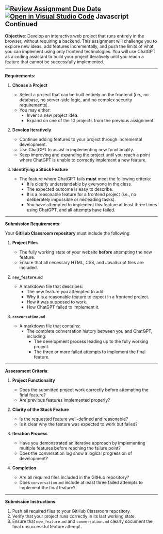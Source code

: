 [![Review Assignment Due Date](https://classroom.github.com/assets/deadline-readme-button-22041afd0340ce965d47ae6ef1cefeee28c7c493a6346c4f15d667ab976d596c.svg)](https://classroom.github.com/a/NltQ_O7z)
[![Open in Visual Studio Code](https://classroom.github.com/assets/open-in-vscode-2e0aaae1b6195c2367325f4f02e2d04e9abb55f0b24a779b69b11b9e10269abc.svg)](https://classroom.github.com/online_ide?assignment_repo_id=17932839&assignment_repo_type=AssignmentRepo)
Javascript Continued
---

**Objective**:
Develop an interactive web project that runs entirely in the browser, without requiring a backend. This assignment will challenge you to explore new ideas, add features incrementally, and push the limits of what you can implement using only frontend technologies. You will use ChatGPT as a coding assistant to build your project iteratively until you reach a feature that cannot be successfully implemented.

---

**Requirements**:

1. **Choose a Project**  
   - Select a project that can be built entirely on the frontend (i.e., no database, no server-side logic, and no complex security requirements).
   - You may either:
     - Invent a new project idea.
     - Expand on one of the 10 projects from the previous assignment.

2. **Develop Iteratively**  
   - Continue adding features to your project through incremental development.
   - Use ChatGPT to assist in implementing new functionality.
   - Keep improving and expanding the project until you reach a point where ChatGPT is unable to correctly implement a new feature.

3. **Identifying a Stuck Feature**  
   - The feature where ChatGPT fails **must** meet the following criteria:
     - It is clearly understandable by everyone in the class.
     - The expected outcome is easy to describe.
     - It is a reasonable feature for a frontend project (i.e., no deliberately impossible or misleading tasks).
     - You have attempted to implement this feature at least three times using ChatGPT, and all attempts have failed.

---

**Submission Requirements**:

Your **GitHub Classroom repository** must include the following:

1. **Project Files**  
   - The fully working state of your website **before** attempting the new feature.
   - Ensure that all necessary HTML, CSS, and JavaScript files are included.
   
2. **`new_feature.md`**  
   - A markdown file that describes:
     - The new feature you attempted to add.
     - Why it is a reasonable feature to expect in a frontend project.
     - How it was supposed to work.
     - How ChatGPT failed to implement it.

3. **`conversation.md`**  
   - A markdown file that contains:
     - The complete conversation history between you and ChatGPT, including:
       - The development process leading up to the fully working project.
       - The three or more failed attempts to implement the final feature.

---

**Assessment Criteria**:

1. **Project Functionality**  
   - Does the submitted project work correctly before attempting the final feature?  
   - Are previous features implemented properly?

2. **Clarity of the Stuck Feature**  
   - Is the requested feature well-defined and reasonable?  
   - Is it clear why the feature was expected to work but failed?

3. **Iteration Process**  
   - Have you demonstrated an iterative approach by implementing multiple features before reaching the failure point?  
   - Does the conversation log show a logical progression of development?  

4. **Completion**  
   - Are all required files included in the GitHub repository?  
   - Does `conversation.md` include at least three failed attempts to implement the final feature?  

---

**Submission Instructions**:

1. Push all required files to your GitHub Classroom repository.
2. Verify that your project runs correctly in its last working state.
3. Ensure that `new_feature.md` and `conversation.md` clearly document the final unsuccessful feature attempt.
